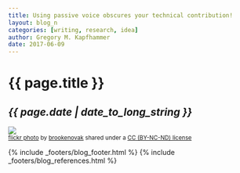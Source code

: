 ```yaml
---
title: Using passive voice obscures your technical contribution!
layout: blog_n
categories: [writing, research, idea]
author: Gregory M. Kapfhammer
date: 2017-06-09
---
```


# {{ page.title }}
## <em>{{ page.date | date_to_long_string }}</em>

<a title="HIDE" href="https://flickr.com/photos/brookenovak/62862532"><img class="img-responsive-tight" src="https://farm1.static.flickr.com/33/62862532_93b20a73be_z.jpg" /></a><br /><small><a title="HIDE" href="https://flickr.com/photos/brookenovak/62862532">flickr photo</a> by <a href="https://flickr.com/people/brookenovak">brookenovak</a> shared under a <a href="https://creativecommons.org/licenses/by-nc-nd/2.0/">CC (BY-NC-ND) license</a> </small>

{% include _footers/blog_footer.html %}
{% include _footers/blog_references.html %}
